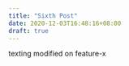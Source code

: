 ```yaml
---
title: "Sixth Post"
date: 2020-12-03T16:48:16+08:00
draft: true
---
```


texting modified on feature-x 
